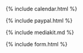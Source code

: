 {% include calendar.html %}

{% include paypal.html %}

{% include mediakit.md %}

{% include form.html %}
